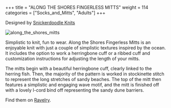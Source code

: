 +++
title = "ALONG THE SHORES FINGERLESS MITTS"
weight = 114
categories = ["Socks_and_Mitts", "Adults"]
+++

Designed by [Snickerdoodle Knits](https://www.ravelry.com/designers/snickerdoodle-knits)

![along_the_shores_mitts](/images/along_the_shores_mitts.webp)

Simplistic to knit, fun to wear. Along the Shores Fingerless Mitts is an enjoyable knit with just a couple of simplistic textures inspired by the ocean. It includes the option to work a herringbone cuff or a ribbed cuff and customization instructions for adjusting the length of your mitts.

<!--more-->

The mitts begin with a beautiful herringbone cuff, clearly linked to the herring fish. Then, the majority of the pattern is worked in stockinette stitch to represent the long stretches of sandy beaches. The top of the mitt then features a simplistic and engaging wave motif, and the mitt is finished off with a lovely I-cord bind off representing the sandy dune barriers.

Find them on [Ravelry](https://www.ravelry.com/patterns/library/along-the-shores-fingerless-mitts).